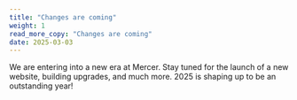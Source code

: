```yaml
---
title: "Changes are coming"
weight: 1
read_more_copy: "Changes are coming"
date: 2025-03-03
--- 
```


We are entering into a new era at Mercer. Stay tuned for the launch of a new website, building upgrades, and much more. 2025 is shaping up to be an outstanding year!
